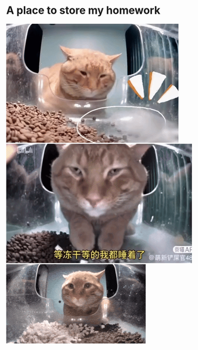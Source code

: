 # A place to store my homework
![](https://github.com/gabrielyeniceri/ECE0301-HW-storage/blob/main/mr-snack-hungry-cat.gif)
![](https://github.com/gabrielyeniceri/ECE0301-HW-storage/blob/main/mr-snack-cat-camera.gif)
![](https://github.com/gabrielyeniceri/ECE0301-HW-storage/blob/main/mr-snack-mr-snack-cat.gif)
